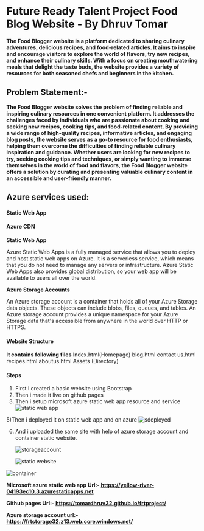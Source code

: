 # Future Ready Talent Project Food Blog Website - By Dhruv Tomar

**The Food Blogger website is a platform dedicated to sharing culinary adventures, delicious recipes, and food-related articles. It aims to inspire and encourage visitors to explore the world of flavors, try new recipes, and enhance their culinary skills. With a focus on creating mouthwatering meals that delight the taste buds, the website provides a variety of resources for both seasoned chefs and beginners in the kitchen.**


## Problem Statement:-

**The Food Blogger website solves the problem of finding reliable and inspiring culinary resources in one convenient platform. It addresses the challenges faced by individuals who are passionate about cooking and seeking new recipes, cooking tips, and food-related content. By providing a wide range of high-quality recipes, informative articles, and engaging blog posts, the website serves as a go-to resource for food enthusiasts, helping them overcome the difficulties of finding reliable culinary inspiration and guidance. Whether users are looking for new recipes to try, seeking cooking tips and techniques, or simply wanting to immerse themselves in the world of food and flavors, the Food Blogger website offers a solution by curating and presenting valuable culinary content in an accessible and user-friendly manner.**

## Azure services used:

#### Static Web App
#### Azure CDN

**Static Web App**

Azure Static Web Apps is a fully managed service that allows you to deploy and host static web apps on Azure. It is a serverless service, which means that you do not need to manage any servers or infrastructure. Azure Static Web Apps also provides global distribution, so your web app will be available to users all over the world.




**Azure Storage Accounts**

An Azure storage account is a container that holds all of your Azure Storage data objects. These objects can include blobs, files, queues, and tables. An Azure storage account provides a unique namespace for your Azure Storage data that's accessible from anywhere in the world over HTTP or HTTPS.

#### Website Structure

**It contains following files**
Index.html(Homepage)
blog.html
contact us.html
recipes.html
aboutus.html
Assets (Directory)

#### Steps

1) First I created a basic website using Bootstrap
3) Then i made it live on github pages
4) Then i setup microsoft azure static web app resource and service
   ![static web app](https://github.com/tomardhruv32/frtproject/assets/134826881/8a571783-06b3-4dfd-80fe-6fcbd35db20f)

5)Then i deployed it on static web app and on azure
 ![sdeployed](https://github.com/tomardhruv32/frtproject/assets/134826881/49192c20-abb8-43c4-a6a3-c368545453ba)

6) And i uploaded the same site with help of azure storage account and container static website.
   
   ![storageaccount](https://github.com/tomardhruv32/frtproject/assets/134826881/1d009b44-ac14-4b0a-96e5-780c57ee2755)

   ![static website](https://github.com/tomardhruv32/frtproject/assets/134826881/d166509f-0115-42aa-8893-2826fa30d43a)

 ![container](https://github.com/tomardhruv32/frtproject/assets/134826881/24c30181-c743-4081-95b4-7e91b7f59a90)


**Microsoft azure static web app Url:- https://yellow-river-04193ec10.3.azurestaticapps.net**

**Github pages Url:- https://tomardhruv32.github.io/frtproject/**

**Azure storage account url:- https://frtstorage32.z13.web.core.windows.net/**
